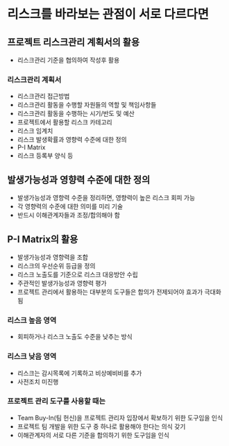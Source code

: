 # 리스크를 바라보는 관점이 서로 다르다면

## 프로젝트 리스크관리 계획서의 활용

- 리스크관리 기준을 협의하여 작성후 활용

### 리스크관리 계획서

- 리스크관리 접근방법
- 리스크관리 활동을 수행할 자원들의 역할 및 책임사항들
- 리스크관리 활동을 수행하는 시기/반도 및 예산
- 프로젝트에서 활용할 리스크 카테고리
- 리스크 임계치
- 리스크 발생확률과 영향력 수준에 대한 정의
- P-I Matrix
- 리스크 등록부 양식 등

## 발생가능성과 영향력 수준에 대한 정의

- 발생가능성과 영향력 수준을 정리하면, 영향력이 높은 리스크 회피 가능
- 각 영향력의 수준에 대한 의미를 미리 기술
- 반드시 이해관계자들과 조정/합의해야 함

## P-I Matrix의 활용

- 발생가능성과 영향력을 조합
- 리스크의 우선순위 등급을 정의
- 리스크 노출도를 기준으로 리스크 대응방안 수립
- 주관적인 발생가능성과 영향력 평가
- 프로젝트 관리에서 활용하는 대부분의 도구들은 합의가 전제되어야 효과가 극대화됨

### 리스크 높음 영역

- 회피하거나 리스크 노출도 수준을 낮추는 방식

### 리스크 낮음 영역

- 리스크는 감시목록에 기록하고 비상예비비를 추가
- 사전조치 미진행

### 프로젝트 관리 도구를 사용할 때는

- Team Buy-In(팀 헌신)을 프로젝트 관리자 입장에서 확보하기 위한 도구임을 인식
- 프로젝트 팀 개발을 위한 도구 중 하나로 활용해야 한다는 의식 갖기
- 이해관계자의 서로 다른 기준을 합의하기 위한 도구임을 인식

